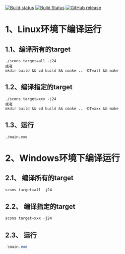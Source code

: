 [![Build status](https://ci.appveyor.com/api/projects/status/ovq8naak6atbjgv6/branch/main?svg=true)](https://ci.appveyor.com/project/chenzhen1988/leetcodedev/branch/main)
[![Build Status](https://travis-ci.com/chenzhen1988/LeetcodeDev.svg?branch=main)](https://travis-ci.com/chenzhen1988/LeetcodeDev)
[![GitHub release](https://img.shields.io/github/release/chenzhen1988/LeetcodeDev.svg)](https://github.com/chenzhen1988/LeetcodeDev/releases)
# 1、Linux环境下编译运行

## 1.1、编译所有的target
```shell
./scons target=all -j24
或者
mkdir build && cd build && cmake .. -DT=all && make 
```

## 1.2、编译指定的target
```shell
./scons target=xxx -j24
或者
mkdir build && cd build && cmake .. -DT=xxx && make
```

## 1.3、运行
```shell
./main.exe
```

# 2、Windows环境下编译运行

## 2.1、 编译所有的target
```powershell
scons target=all -j24
```
## 2.2、 编译指定的target
```powershell
scons target=xxx -j24
```
## 2.3、 运行
```powershell
.\main.exe
```
